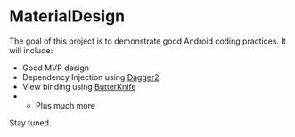 # MaterialDesign
The goal of this project is to demonstrate good Android coding practices.
It will include:
- Good MVP design
- Dependency Injection using [Dagger2](http://google.github.io/dagger/)
- View binding using [ButterKnife](http://jakewharton.github.io/butterknife/)
- + Plus much more

Stay tuned.
